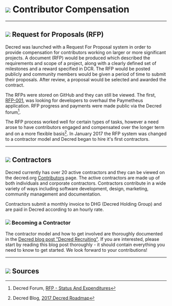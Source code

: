 # <img class="dcr-icon" src="/img/dcr-icons/ObtainingDecred.svg" /> Contributor Compensation

---

## <img class="dcr-icon" src="/img/dcr-icons/RFP.svg" /> Request for Proposals (RFP)

Decred was launched with a Request For Proposal system in order to provide compensation for contributors working on larger or more significant projects. A document (RFP) would be produced which described the requirements and scope of a project, along with a clearly defined set of milestones and a reward specified in DCR. The RFP would be posted publicly and community members would be given a period of time to submit their proposals. After review, a proposal would be selected and awarded the contract.

The RFPs were stored on GitHub and they can still be viewed. The first, [RFP-001](https://github.com/decred/RFPs/blob/master/rfp-0001/rfp-0001.md), was looking for developers to overhaul the Paymetheus application. RFP progress and payments were made public via the Decred forum[^1].

The RFP process worked well for certain types of tasks, however a need arose to have contributors engaged and compensated over the longer term and on a more flexible basis[^2]. In January 2017 the RFP system was changed to a contractor model and Decred began to hire it's first contractors.

---

## <img class="dcr-icon" src="/img/dcr-icons/User.svg" /> Contractors

Decred currently has over 20 active contractors and they can be viewed on the decred.org [Contributors](https://decred.org/contributors) page. The active contractors are made up of both individuals and corporate contractors. Contractors contribute in a wide variety of ways including software development, design, marketing, community management and documentation.

Contractors submit a monthly invoice to DHG (Decred Holding Group) and are paid in Decred according to an hourly rate.

### <img class="dcr-icon" src="/img/dcr-icons/Introductions.svg" /> Becoming a Contractor

The contractor model and how to get involved are thoroughly documented in the [Decred blog post "Decred Recruiting"](https://blog.decred.org/2017/07/25/Decred-Recruiting/). If you are interested, please start by reading this blog post thoroughly - it should contain everything you need to know to get started. We look forward to your contributions!

---

## <img class="dcr-icon" src="/img/dcr-icons/Sources.svg" /> Sources 

[^1]: Decred Forum, [RFP - Status And Expenditures](https://forum.decred.org/threads/status-and-expenditures.2864/)
[^2]: Decred Blog, [2017 Decred Roadmap](https://blog.decred.org/2017/01/09/2017-Decred-Roadmap/)